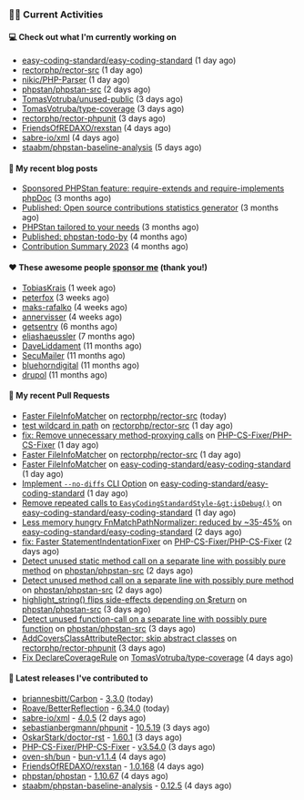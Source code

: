 ### 👨‍💻 Current Activities


#### 💻 Check out what I'm currently working on

- [easy-coding-standard/easy-coding-standard](https://github.com/easy-coding-standard/easy-coding-standard) (1 day ago)
- [rectorphp/rector-src](https://github.com/rectorphp/rector-src) (1 day ago)
- [nikic/PHP-Parser](https://github.com/nikic/PHP-Parser) (1 day ago)
- [phpstan/phpstan-src](https://github.com/phpstan/phpstan-src) (2 days ago)
- [TomasVotruba/unused-public](https://github.com/TomasVotruba/unused-public) (3 days ago)
- [TomasVotruba/type-coverage](https://github.com/TomasVotruba/type-coverage) (3 days ago)
- [rectorphp/rector-phpunit](https://github.com/rectorphp/rector-phpunit) (3 days ago)
- [FriendsOfREDAXO/rexstan](https://github.com/FriendsOfREDAXO/rexstan) (4 days ago)
- [sabre-io/xml](https://github.com/sabre-io/xml) (4 days ago)
- [staabm/phpstan-baseline-analysis](https://github.com/staabm/phpstan-baseline-analysis) (5 days ago)


#### 📜 My recent blog posts

- [Sponsored PHPStan feature: require-extends and require-implements phpDoc](https://staabm.github.io/2024/01/15/phpstan-require-extends-implements.html) (3 months ago)
- [Published: Open source contributions statistics generator](https://staabm.github.io/2024/01/10/oss-contribs-published.html) (3 months ago)
- [PHPStan tailored to your needs](https://staabm.github.io/2024/01/01/phpstan-customizing.html) (3 months ago)
- [Published: phpstan-todo-by](https://staabm.github.io/2023/12/17/phpstan-todo-by-published.html) (4 months ago)
- [Contribution Summary 2023](https://staabm.github.io/2023/12/07/contribution-summary-2023.html) (4 months ago)


#### ❤️ These awesome people [sponsor me](https://github.com/sponsors/staabm) (thank you!)

- [TobiasKrais](https://github.com/TobiasKrais) (1 week ago)
- [peterfox](https://github.com/peterfox) (3 weeks ago)
- [maks-rafalko](https://github.com/maks-rafalko) (4 weeks ago)
- [annervisser](https://github.com/annervisser) (4 weeks ago)
- [getsentry](https://github.com/getsentry) (6 months ago)
- [eliashaeussler](https://github.com/eliashaeussler) (7 months ago)
- [DaveLiddament](https://github.com/DaveLiddament) (11 months ago)
- [SecuMailer](https://github.com/SecuMailer) (11 months ago)
- [bluehorndigital](https://github.com/bluehorndigital) (11 months ago)
- [drupol](https://github.com/drupol) (11 months ago)


#### 🔨 My recent Pull Requests

- [Faster FileInfoMatcher](https://github.com/rectorphp/rector-src/pull/5834) on [rectorphp/rector-src](https://github.com/rectorphp/rector-src) (today)
- [test wildcard in path](https://github.com/rectorphp/rector-src/pull/5832) on [rectorphp/rector-src](https://github.com/rectorphp/rector-src) (1 day ago)
- [fix: Remove unnecessary method-proxying calls](https://github.com/PHP-CS-Fixer/PHP-CS-Fixer/pull/7959) on [PHP-CS-Fixer/PHP-CS-Fixer](https://github.com/PHP-CS-Fixer/PHP-CS-Fixer) (1 day ago)
- [Faster FileInfoMatcher](https://github.com/rectorphp/rector-src/pull/5830) on [rectorphp/rector-src](https://github.com/rectorphp/rector-src) (1 day ago)
- [Faster FileInfoMatcher](https://github.com/easy-coding-standard/easy-coding-standard/pull/196) on [easy-coding-standard/easy-coding-standard](https://github.com/easy-coding-standard/easy-coding-standard) (1 day ago)
- [Implement `--no-diffs` CLI Option](https://github.com/easy-coding-standard/easy-coding-standard/pull/195) on [easy-coding-standard/easy-coding-standard](https://github.com/easy-coding-standard/easy-coding-standard) (1 day ago)
- [Remove repeated calls to `EasyCodingStandardStyle-&gt;isDebug()`](https://github.com/easy-coding-standard/easy-coding-standard/pull/194) on [easy-coding-standard/easy-coding-standard](https://github.com/easy-coding-standard/easy-coding-standard) (1 day ago)
- [Less memory hungry FnMatchPathNormalizer: reduced by ~35-45%](https://github.com/easy-coding-standard/easy-coding-standard/pull/192) on [easy-coding-standard/easy-coding-standard](https://github.com/easy-coding-standard/easy-coding-standard) (2 days ago)
- [fix: Faster StatementIndentationFixer](https://github.com/PHP-CS-Fixer/PHP-CS-Fixer/pull/7957) on [PHP-CS-Fixer/PHP-CS-Fixer](https://github.com/PHP-CS-Fixer/PHP-CS-Fixer) (2 days ago)
- [Detect unused static method call on a separate line with possibly pure method](https://github.com/phpstan/phpstan-src/pull/3023) on [phpstan/phpstan-src](https://github.com/phpstan/phpstan-src) (2 days ago)
- [Detect unused method call on a separate line with possibly pure method](https://github.com/phpstan/phpstan-src/pull/3022) on [phpstan/phpstan-src](https://github.com/phpstan/phpstan-src) (2 days ago)
- [highlight_string() flips side-effects depending on $return](https://github.com/phpstan/phpstan-src/pull/3021) on [phpstan/phpstan-src](https://github.com/phpstan/phpstan-src) (3 days ago)
- [Detect unused function-call on a separate line with possibly pure function](https://github.com/phpstan/phpstan-src/pull/3020) on [phpstan/phpstan-src](https://github.com/phpstan/phpstan-src) (3 days ago)
- [AddCoversClassAttributeRector: skip abstract classes](https://github.com/rectorphp/rector-phpunit/pull/326) on [rectorphp/rector-phpunit](https://github.com/rectorphp/rector-phpunit) (3 days ago)
- [Fix DeclareCoverageRule](https://github.com/TomasVotruba/type-coverage/pull/37) on [TomasVotruba/type-coverage](https://github.com/TomasVotruba/type-coverage) (4 days ago)


#### 🔭 Latest releases I've contributed to

- [briannesbitt/Carbon](https://github.com/briannesbitt/Carbon) - [3.3.0](https://github.com/briannesbitt/Carbon/releases/tag/3.3.0) (today)
- [Roave/BetterReflection](https://github.com/Roave/BetterReflection) - [6.34.0](https://github.com/Roave/BetterReflection/releases/tag/6.34.0) (today)
- [sabre-io/xml](https://github.com/sabre-io/xml) - [4.0.5](https://github.com/sabre-io/xml/releases/tag/4.0.5) (2 days ago)
- [sebastianbergmann/phpunit](https://github.com/sebastianbergmann/phpunit) - [10.5.19](https://github.com/sebastianbergmann/phpunit/releases/tag/10.5.19) (3 days ago)
- [OskarStark/doctor-rst](https://github.com/OskarStark/doctor-rst) - [1.60.1](https://github.com/OskarStark/doctor-rst/releases/tag/1.60.1) (3 days ago)
- [PHP-CS-Fixer/PHP-CS-Fixer](https://github.com/PHP-CS-Fixer/PHP-CS-Fixer) - [v3.54.0](https://github.com/PHP-CS-Fixer/PHP-CS-Fixer/releases/tag/v3.54.0) (3 days ago)
- [oven-sh/bun](https://github.com/oven-sh/bun) - [bun-v1.1.4](https://github.com/oven-sh/bun/releases/tag/bun-v1.1.4) (4 days ago)
- [FriendsOfREDAXO/rexstan](https://github.com/FriendsOfREDAXO/rexstan) - [1.0.168](https://github.com/FriendsOfREDAXO/rexstan/releases/tag/1.0.168) (4 days ago)
- [phpstan/phpstan](https://github.com/phpstan/phpstan) - [1.10.67](https://github.com/phpstan/phpstan/releases/tag/1.10.67) (4 days ago)
- [staabm/phpstan-baseline-analysis](https://github.com/staabm/phpstan-baseline-analysis) - [0.12.5](https://github.com/staabm/phpstan-baseline-analysis/releases/tag/0.12.5) (4 days ago)
